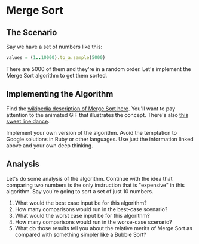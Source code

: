 # Merge Sort

## The Scenario

Say we have a set of numbers like this:

```ruby
values = (1..10000).to_a.sample(5000)
```

There are 5000 of them and they're in a random order. Let's implement the Merge Sort algorithm
to get them sorted.

## Implementing the Algorithm

Find the [wikipedia description of Merge Sort here](https://en.wikipedia.org/wiki/Merge_sort). You'll want to pay attention to the animated
GIF that illustrates the concept. There's also [this sweet line dance](https://www.youtube.com/watch?v=XaqR3G_NVoo).

Implement your own version of the algorithm. Avoid the temptation to Google solutions in Ruby or
other languages. Use just the information linked above and your own deep thinking.

## Analysis

Let's do some analysis of the algorithm. Continue with the idea that comparing two numbers is the only instruction that is "expensive" in this algorithm. Say you're going to sort a set of just 10 numbers.

1. What would the best case input be for this algorithm?
2. How many comparisons would run in the best-case scenario?
3. What would the worst case input be for this algorithm?
4. How many comparisons would run in the worse-case scenario?
5. What do those results tell you about the relative merits of Merge Sort as compared with something simpler like a Bubble Sort?
